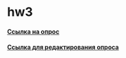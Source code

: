 # hw3
#### [Cсылка на опрос](https://goo.gl/forms/2r8FVKlbLK0Wxq9d2)
#### [Ссылка для редактирования опроса](https://docs.google.com/forms/d/1R38y6kfB2YyLkNF31iYLVf0NpZBtq84dZkzpH9OgwP4/edit?usp=sharing)
